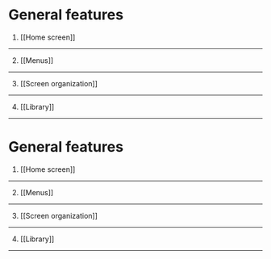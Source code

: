 <!--
author:
    - 'Jérôme Bogaerts'
created_at: '2011-10-24 16:08:30'
updated_at: '2013-03-13 13:14:24'
tags:
    - 'User Guide'
-->

General features
================

1. [[Home screen]]
------------------

2. [[Menus]]
------------

3. [[Screen organization]]
--------------------------

4. [[Library]]
--------------
General features
================

1. [[Home screen]]
------------------

2. [[Menus]]
------------

3. [[Screen organization]]
--------------------------

4. [[Library]]
--------------


